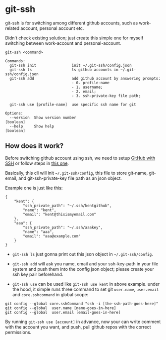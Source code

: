 # git-ssh

git-ssh is for switching among different github accounts, such as work-related account, personal account etc.

Didn't check existing solution; just create this simple one for myself switching between work-account and personal-account.

```
git-ssh <command>

Commands:
  git-ssh init                init ~/.git-ssh/config.json
  git-ssh ls                  ls github accounts in ~/.git-ssh/config.json
  git-ssh add                 add github account by answering prompts:
                              - 0. profile-name
                              - 1. username;
                              - 2. email;
                              - 3. ssh-private-key file path;

  git-ssh use [profile-name]  use specific ssh name for git

Options:
  --version  Show version number                               [boolean]
  --help     Show help                                         [boolean]
```
 
 ## How does it work?

 Before switching github account using ssh, we need to setup [GitHub with SSH](https://docs.github.com/en/authentication/connecting-to-github-with-ssh) or follow steps in [this one](https://jdblischak.github.io/2014-09-18-chicago/novice/git/05-sshkeys.html).

Basically, this cli will init `~/.git-ssh/config`, this file to store git-name, git-email, and git-ssh-private-key file path as an json object.

Example one is just like this: 
```
{
    "kent": {
        "ssh_private_path": "~/.ssh/kentgithub",
        "name": "kent",
        "email": "kent@thisismyemail.com"
    },
    "aaa": {
        "ssh_private_path": "~/.ssh/aaakey",
        "name": "aaa",
        "email": "aaa@example.com"
    }
}
```

- `git-ssh ls` just gonna print out this json object in `~/.git-ssh/config`.

- `git-ssh add` will ask you name, email and your ssh-key-path in your file system and push them into the config json object; please create your ssh key pair beforehand.

- `git-ssh use` can be used like `git-ssh use kent` in above example.
under the hood, it simple runs three command to set git `user.name`, `user.email` and `core.sshcommand` in global scope:
```
git config --global core.sshCommand "ssh -i [the-ssh-path-goes-here]"
git config --global  user.name [name-goes-in-here]
git config --global  user.email [email-goes-in-here]
```


By running `git-ssh use [account]` in advance, now your can write comment with the account you want, and push, pull github repos with the correct permissions.



